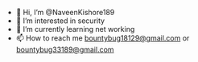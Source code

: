- 👋 Hi, I’m @NaveenKishore189
- 👀 I’m interested in security 
- 🌱 I’m currently learning net working
- 📫 How to reach me bountybug18129@gmail.com or bountybug33189@gmail.com

<!---
NaveenKishore189/NaveenKishore189 is a ✨ special ✨ repository because its `README.md` (this file) appears on your GitHub profile.
You can click the Preview link to take a look at your changes.
--->
